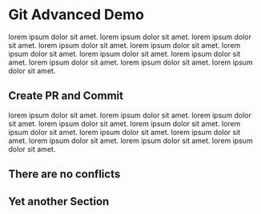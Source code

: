 # Git Advanced Demo

lorem ipsum dolor sit amet.
lorem ipsum dolor sit amet.
lorem ipsum dolor sit amet.
lorem ipsum dolor sit amet.
lorem ipsum dolor sit amet.
lorem ipsum dolor sit amet.
lorem ipsum dolor sit amet.
lorem ipsum dolor sit amet.
lorem ipsum dolor sit amet.
lorem ipsum dolor sit amet.
lorem ipsum dolor sit amet.

## Create PR and Commit

lorem ipsum dolor sit amet.
lorem ipsum dolor sit amet.
lorem ipsum dolor sit amet.
lorem ipsum dolor sit amet.
lorem ipsum dolor sit amet.
lorem ipsum dolor sit amet.
lorem ipsum dolor sit amet.
lorem ipsum dolor sit amet.
lorem ipsum dolor sit amet.
lorem ipsum dolor sit amet.
lorem ipsum dolor sit amet.

## There are no conflicts

## Yet another Section
